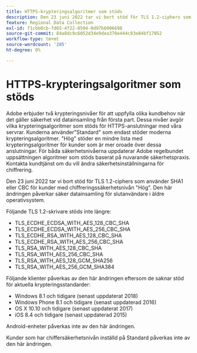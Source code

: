```yaml
---
title: HTTPS-krypteringsalgoritmer som stöds
description: Den 23 juni 2022 tar vi bort stöd för TLS 1.2-ciphers som använder SHA1 eller CBC för kunder med chiffreringssäkerhetsnivån "Hög".
feature: Regional Data Collection
exl-id: f1cbb0cb-fd65-4f22-8594-0d97b6906698
source-git-commit: 84a8dc9c6052d34e9dea370e444c83e84bf17852
workflow-type: tm+mt
source-wordcount: '285'
ht-degree: 0%

---
```


# HTTPS-krypteringsalgoritmer som stöds

Adobe erbjuder två krypteringsnivåer för att uppfylla olika kundbehov när det gäller säkerhet vid datainsamling från första part. Dessa nivåer avgör vilka krypteringsalgoritmer som stöds för HTTPS-anslutningar med våra servrar. Kunderna använder&quot;Standard&quot; som endast stöder moderna krypteringsalgoritmer. &quot;Hög&quot; stöder en mindre lista med krypteringsalgoritmer för kunder som är mer oroade över dessa anslutningar. För båda säkerhetsnivåerna uppdaterar Adobe regelbundet uppsättningen algoritmer som stöds baserat på nuvarande säkerhetspraxis. Kontakta kundtjänst om du vill ändra säkerhetsinställningarna för chiffrering.

Den 23 juni 2022 tar vi bort stöd för TLS 1.2-ciphers som använder SHA1 eller CBC för kunder med chiffreringssäkerhetsnivån &quot;Hög&quot;.  Den här ändringen påverkar säker datainsamling för slutanvändare i äldre operativsystem.

Följande TLS 1.2-skrivare stöds inte längre:

* TLS_ECDHE_ECDSA_WITH_AES_128_CBC_SHA
* TLS_ECDHE_ECDSA_WITH_AES_256_CBC_SHA
* TLS_ECDHE_RSA_WITH_AES_128_CBC_SHA
* TLS_ECDHE_RSA_WITH_AES_256_CBC_SHA
* TLS_RSA_WITH_AES_128_CBC_SHA
* TLS_RSA_WITH_AES_256_CBC_SHA
* TLS_RSA_WITH_AES_128_GCM_SHA256
* TLS_RSA_WITH_AES_256_GCM_SHA384

Följande klienter påverkas av den här ändringen eftersom de saknar stöd för aktuella krypteringsstandarder:

* Windows 8.1 och tidigare (senast uppdaterat 2018)
* Windows Phone 8.1 och tidigare (senast uppdaterad 2016)
* OS X 10.10 och tidigare (senast uppdaterat 2017)
* iOS 8.4 och tidigare (senast uppdaterad 2015)

Android-enheter påverkas inte av den här ändringen.

Kunder som har chiffersäkerhetsnivån inställd på Standard påverkas inte av den här ändringen.

